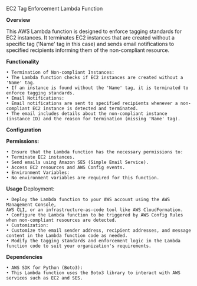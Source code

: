 EC2 Tag Enforcement Lambda Function

**Overview**

This AWS Lambda function is designed to enforce tagging standards for EC2 instances. 
It terminates EC2 instances that are created without a specific tag ('Name' tag in this case)
and sends email notifications to specified recipients informing them of the non-compliant resource.

**Functionality**

	• Termination of Non-compliant Instances:
	• The Lambda function checks if EC2 instances are created without a 'Name' tag.
	• If an instance is found without the 'Name' tag, it is terminated to enforce tagging standards.
	• Email Notifications:
	• Email notifications are sent to specified recipients whenever a non-compliant EC2 instance is detected and terminated.
	• The email includes details about the non-compliant instance (instance ID) and the reason for termination (missing 'Name' tag).

**Configuration**

 **Permissions:**

	• Ensure that the Lambda function has the necessary permissions to:
	• Terminate EC2 instances.
	• Send emails using Amazon SES (Simple Email Service).
	• Access EC2 resources and AWS Config events.
	• Environment Variables:
	• No environment variables are required for this function.

**Usage**
Deployment:

	• Deploy the Lambda function to your AWS account using the AWS Management Console, 
 	AWS CLI, or an infrastructure-as-code tool like AWS CloudFormation.
	• Configure the Lambda function to be triggered by AWS Config Rules when non-compliant resources are detected.
	• Customization:
	• Customize the email sender address, recipient addresses, and message content in the Lambda function code as needed.
	• Modify the tagging standards and enforcement logic in the Lambda function code to suit your organization's requirements.

**Dependencies**

	• AWS SDK for Python (Boto3):
	• This Lambda function uses the Boto3 library to interact with AWS services such as EC2 and SES.
